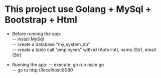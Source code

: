 # This project use Golang + MySql + Bootstrap + Html 
  
- Before running the app:  
 -- install MySql  
 -- create a database "my_system_db"  
 -- create a table call "employees" with id (Auto-Int), name (Str), email (Str)  

  
- Running the app: 
 -- execute: go run main.go  
 -- go to http://localhost:8080  